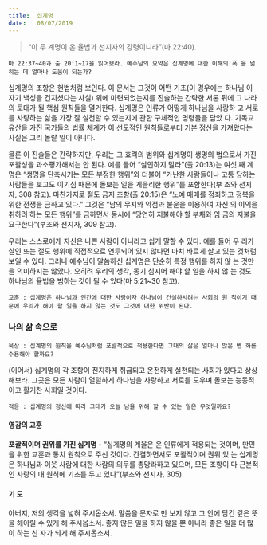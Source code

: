```yaml
---
title:  십계명
date:   08/07/2019
---
```


> <p>“이 두 계명이 온 율법과 선지자의 강령이니라”(마 22:40).</p>

`마 22:37~40과 출 20:1~17을 읽어보라. 예수님의 요약은 십계명에 대한 이해의 폭
을 넓히는 데 얼마나 도움이 되는가?`

십계명의 조항은 헌법처럼 보인다. 이 문서는 그것이 어떤 기초(이 경우에는 하나님
이 자기 백성을 건지셨다는 사실) 위에 마련되었는지를 진술하는 간략한 서론 뒤에 그
나라의 토대가 될 핵심 원칙들을 열거한다. 십계명은 인류가 어떻게 하나님을 사랑하
고 서로를 사랑하는 삶을 가장 잘 실천할 수 있는지에 관한 구체적인 명령들을 담았
다. 기독교 유산을 가진 국가들의 법률 체계가 이 선도적인 원칙들로부터 기본 정신을
가져왔다는 사실은 그리 놀랄 일이 아니다.

물론 이 진술들은 간략하지만, 우리는 그 효력의 범위와 십계명이 생명의 법으로서
가진 포괄성을 과소평가해서는 안 된다. 예를 들어 “살인하지 말라”(출 20:13)는 여섯
째 계명은 “생명을 단축시키는 모든 부정한 행위”와 더불어 “가난한 사람들이나 고통
당하는 사람들을 보고도 이기심 때문에 돌보는 일을 게을리한 행위”를 포함한다(부
조와 선지자, 308 참고). 마찬가지로 절도 금지 조항(출 20:15)은 “노예 매매를 정죄하고
정복을 위한 전쟁을 금하고 있다.” 그것은 “남의 무지와 약점과 불운을 이용하여 자신
의 이익을 취하려 하는 모든 행위”를 금하면서 동시에 “당연히 지불해야 할 부채와 임
금의 지불을 요구한다”(부조와 선지자, 309 참고).

우리는 스스로에게 자신은 나쁜 사람이 아니라고 쉽게 말할 수 있다. 예를 들어 우
리가 살인 또는 절도 행위에 직접적으로 연루되어 있지 않다면 마치 바르게 살고 있는
것처럼 보일 수 있다. 그러나 예수님이 말씀하신 십계명은 단순히 특정 행위를 하지 않
는 것만을 의미하지는 않았다. 오히려 우리의 생각, 동기 심지어 해야 할 일을 하지 않
는 것도 하나님의 율법을 범하는 것이 될 수 있다(마 5:21~30 참고).

`교훈 : 십계명은 하나님과 인간에 대한 사랑이자 하나님이 건설하시려는 사회의 원
칙이기 때문에 우리가 해야 할 일을 하지 않는 것도 그것에 대한 위반이 된다.`

### 나의 삶 속으로

`묵상 : 십계명의 원칙을 예수님처럼 포괄적으로 적용한다면 그대의 삶은 얼마나 많은 변
화를 수용해야 할까요?`

(이어서) 십계명의 각 조항이 진지하게 취급되고 온전하게 실천되는 사회가 있다고
상상해보라. 그곳은 모든 사람이 열렬하게 하나님을 사랑하고 서로를 도우며 돌보는
능동적이고 활기찬 사회일 것이다.

`적용 : 십계명의 정신에 따라 그대가 오늘 남을 위해 할 수 있는 일은 무엇일까요?`

#### 영감의 교훈

**포괄적이며 권위를 가진 십계명 -** “십계명의 계율은
온 인류에게 적용되는 것이며, 만민을 위한 교훈과 통치
원칙으로 주신 것이다. 간결하면서도 포괄적이며 권위 있
는 십계명은 하나님과 이웃 사람에 대한 사람의 의무를
총망라하고 있으며, 모든 조항이 다 근본적인 사랑의 대
원칙에 기초를 두고 있다”(부조와 선지자, 305).

#### 기 도

아버지, 저의 생각을 넓혀
주시옵소서. 말씀을 문자로
만 보지 않고 그 안에 담긴
깊은 뜻을 헤아릴 수 있게
해 주시옵소서. 좋지 않은
일을 하지 않을 뿐 아니라
좋은 일을 더 많이 하는 신
자가 되게 해 주시옵소서.